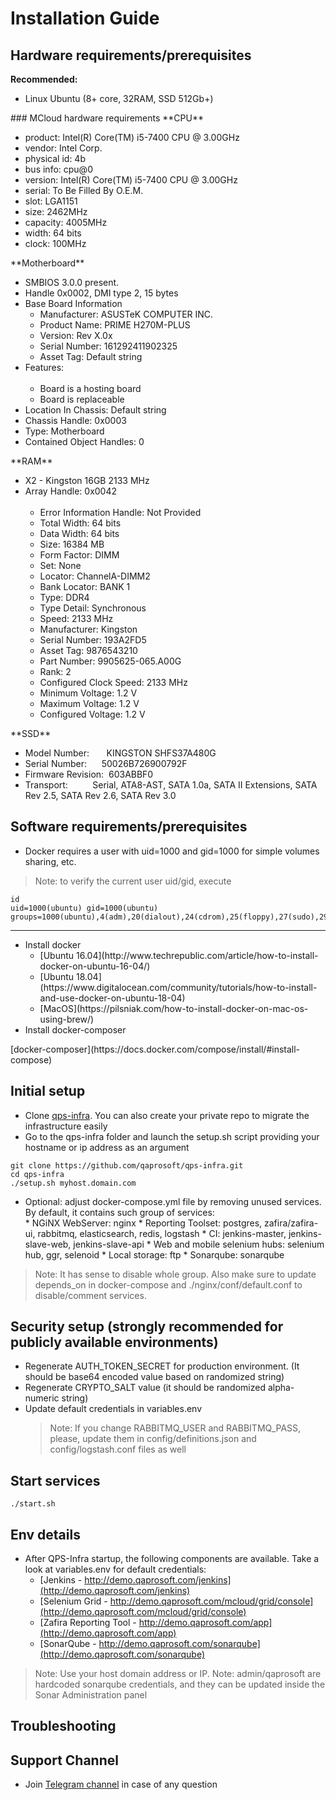 # Installation Guide

## Hardware requirements/prerequisites
**Recommended:**
<ul><li> Linux Ubuntu (8+ core, 32RAM, SSD 512Gb+)</ul>
### MCloud hardware requirements
**CPU**
<ul>
<li> product: Intel(R) Core(TM) i5-7400 CPU @ 3.00GHz
<li> vendor: Intel Corp.
<li> physical id: 4b
<li> bus info: cpu@0
<li> version: Intel(R) Core(TM) i5-7400 CPU @ 3.00GHz
<li> serial: To Be Filled By O.E.M.
<li> slot: LGA1151
<li> size: 2462MHz
<li> capacity: 4005MHz
<li> width: 64 bits
<li> clock: 100MHz
 </ul>
**Motherboard**
<ul>
<li> SMBIOS 3.0.0 present.
<li> Handle 0x0002, DMI type 2, 15 bytes
<li> Base Board Information
  <ul>
   <li> Manufacturer: ASUSTeK COMPUTER INC.
   <li> Product Name: PRIME H270M-PLUS
   <li> Version: Rev X.0x
   <li> Serial Number: 161292411902325
   <li> Asset Tag: Default string
  </ul>
<li> Features:
  <ul>
   <li> Board is a hosting board
   <li> Board is replaceable
   </ul>
<li> Location In Chassis: Default string
<li> Chassis Handle: 0x0003
<li> Type: Motherboard
<li> Contained Object Handles: 0
</ul>
**RAM**
<ul>
<li> X2 - Kingston 16GB 2133 MHz
<li> Array Handle: 0x0042
 <ul>
  <li> Error Information Handle: Not Provided
  <li> Total Width: 64 bits
  <li> Data Width: 64 bits
  <li> Size: 16384 MB
  <li> Form Factor: DIMM
  <li> Set: None
  <li> Locator: ChannelA-DIMM2
  <li> Bank Locator: BANK 1
  <li> Type: DDR4
  <li> Type Detail: Synchronous
  <li> Speed: 2133 MHz
  <li> Manufacturer: Kingston
  <li> Serial Number: 193A2FD5
  <li> Asset Tag: 9876543210
  <li> Part Number: 9905625-065.A00G    
  <li> Rank: 2
  <li> Configured Clock Speed: 2133 MHz
  <li> Minimum Voltage: 1.2 V
  <li> Maximum Voltage: 1.2 V
  <li> Configured Voltage: 1.2 V
 </ul>
</ul>
 **SSD**
  <ul>
  <li> Model Number:       KINGSTON SHFS37A480G                    
  <li> Serial Number:      50026B726900792F    
  <li> Firmware Revision:  603ABBF0
  <li> Transport:          Serial, ATA8-AST, SATA 1.0a, SATA II Extensions, SATA Rev 2.5, SATA Rev 2.6, SATA Rev 3.0
  </ul>
 
## Software requirements/prerequisites
* Docker requires a user with uid=1000 and gid=1000 for simple volumes sharing, etc.
 > Note: to verify the current user uid/gid, execute
  ```
  id
  uid=1000(ubuntu) gid=1000(ubuntu) groups=1000(ubuntu),4(adm),20(dialout),24(cdrom),25(floppy),27(sudo),29(audio),30(dip),44(video),46(plugdev),102(netdev),999(docker
  ```
  ***
<ul>
  <li> Install docker 
  <ul>
    <li> [Ubuntu 16.04](http://www.techrepublic.com/article/how-to-install-docker-on-ubuntu-16-04/)
     <li> [Ubuntu 18.04](https://www.digitalocean.com/community/tutorials/how-to-install-and-use-docker-on-ubuntu-18-04)
     <li> [MacOS](https://pilsniak.com/how-to-install-docker-on-mac-os-using-brew/)
  </ul>
 <li> Install docker-composer
</ul>
 [docker-composer](https://docs.docker.com/compose/install/#install-compose)

## Initial setup
* Clone [qps-infra](https://github.com/qaprosoft/qps-infra). You can also create your private repo to migrate the infrastructure easily
* Go to the qps-infra folder and launch the setup.sh script providing your hostname or ip address as an argument
```
git clone https://github.com/qaprosoft/qps-infra.git
cd qps-infra
./setup.sh myhost.domain.com
```
* Optional: adjust docker-compose.yml file by removing unused services. By default, it contains such group of services:</br>
      * NGiNX WebServer: nginx 
      * Reporting Toolset: postgres, zafira/zafira-ui, rabbitmq, elasticsearch, redis, logstash 
      * CI: jenkins-master, jenkins-slave-web, jenkins-slave-api 
      * Web and mobile selenium hubs: selenium hub, ggr, selenoid 
      * Local storage: ftp 
      * Sonarqube: sonarqube 
> Note: It has sense to disable whole group. Also make sure to update depends_on in docker-compose and ./nginx/conf/default.conf to disable/comment services.

## Security setup  (strongly recommended for publicly available environments)
* Regenerate AUTH_TOKEN_SECRET for production environment. (It should be base64 encoded value based on randomized string)
* Regenerate CRYPTO_SALT value (it should be randomized alpha-numeric string)
* Update default credentials in variables.env
  > Note: If you change RABBITMQ_USER and RABBITMQ_PASS, please, update them in config/definitions.json and config/logstash.conf files as well  
  
## Start services
```
./start.sh
```

## Env details
* After QPS-Infra startup, the following components are available. Take a look at variables.env for default credentials:
     * [Jenkins - http://demo.qaprosoft.com/jenkins](http://demo.qaprosoft.com/jenkins)
     * [Selenium Grid - http://demo.qaprosoft.com/mcloud/grid/console](http://demo.qaprosoft.com/mcloud/grid/console)
     * [Zafira Reporting Tool - http://demo.qaprosoft.com/app](http://demo.qaprosoft.com/app)
     * [SonarQube - http://demo.qaprosoft.com/sonarqube](http://demo.qaprosoft.com/sonarqube)
 > Note: Use your host domain address or IP.
 > Note: admin/qaprosoft are hardcoded sonarqube credentials, and they can be updated inside the Sonar Administration panel
  

## Troubleshooting

## Support Channel

* Join [Telegram channel](https://t.me/qps_infra) in case of any question
